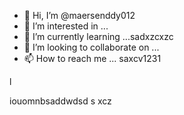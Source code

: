 - 👋 Hi, I’m @maersenddy012
- 👀 I’m interested in ...
- 🌱 I’m currently learning ...sadxzcxzc
- 💞️ I’m looking to collaborate on ...
- 📫 How to reach me ...
saxcv1231
<!---
maersenddy012/maersenddy012 is a ✨ special ✨ repository because its `README.md` (this file) appears on your GitHub profile.
You can click the Preview link to take a look at your changes.
--->l
iouomnbsaddwdsd
s
xcz
